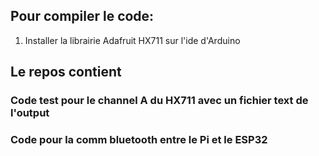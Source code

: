 ## Pour compiler le code:
1. Installer la librairie Adafruit HX711 sur l'ide d'Arduino

## Le repos contient
### Code test pour le channel A du HX711 avec un fichier text de l'output
### Code pour la comm bluetooth entre le Pi et le ESP32
